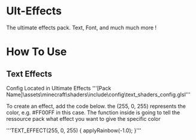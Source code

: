 # Ult-Effects
The ultimate effects pack. Text, Font, and much much more !

# How To Use

## Text Effects
Config Located in Ultimate Effects '''[Pack Name]\assets\minecraft\shaders\include\config\text_shaders_config.glsl'''

To create an effect, add the code below. the (255, 0, 255) represents the color, e.g. #FF00FF in this case.
The function inside is going to tell the ressource pack what effect you want to give the specific color

'''TEXT_EFFECT(255, 0, 255) {
	applyRainbow(-1.0);
}'''
